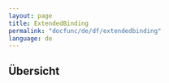 ```yaml
---
layout: page
title: ExtendedBinding
permalink: "docfunc/de/df/extendedbinding"
language: de
---
```


## Übersicht 